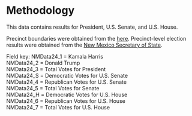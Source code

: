 # Methodology

This data contains results for President, U.S. Senate, and U.S. House.

Precinct boundaries were obtained from the [here](https://rgis.unm.edu/rgis6/). Precinct-level election results were obtained from the [New Mexico Secretary of State](https://electionresults.sos.nm.gov/resultsSW.aspx?type=FED&map=CTY).

Field key:
NMData24_1 = Kamala Harris  
NMData24_2 = Donald Trump  
NMData24_3 = Total Votes for President  
NMData24_S = Democratic Votes for U.S. Senate  
NMData24_4 = Republican Votes for U.S. Senate  
NMData24_5 = Total Votes for Senate  
NMData24_H = Democratic Votes for U.S. House  
NMData24_6 = Republican Votes for U.S. House  
NMData24_7 = Total Votes for U.S. House  

